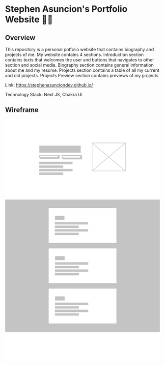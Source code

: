 # Stephen Asuncion's Portfolio Website 👨‍🚀

## Overview

This repository is a personal potfolio website that contains biography and projects of me. My website contains 4 sections. Introduction section contains texts that welcomes the user and buttons that navigates to other section and social media. Biography section contains general information about me and my resume. Projects section contains a table of all my current and old projects. Projects Preview section contains previews of my projects.

Link: https://stephenasunciondev.github.io/

Technology Stack: Next JS, Chakra UI

## Wireframe

![Stephen Asuncion Portfolio Website Wireframe](public/wireframe.png)
